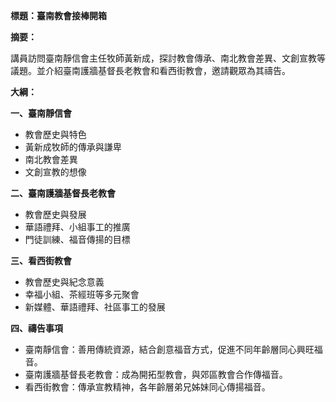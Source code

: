 **標題：臺南教會接棒開箱**

**摘要：**

講員訪問臺南靜信會主任牧師黃新成，探討教會傳承、南北教會差異、文創宣教等議題。並介紹臺南護牆基督長老教會和看西街教會，邀請觀眾為其禱告。

**大綱：**

**一、臺南靜信會**

* 教會歷史與特色
* 黃新成牧師的傳承與謙卑
* 南北教會差異
* 文創宣教的想像

**二、臺南護牆基督長老教會**

* 教會歷史與發展
* 華語禮拜、小組事工的推廣
* 門徒訓練、福音傳揚的目標

**三、看西街教會**

* 教會歷史與紀念意義
* 幸福小組、茶經班等多元聚會
* 新媒體、華語禮拜、社區事工的發展

**四、禱告事項**

* 臺南靜信會：善用傳統資源，結合創意福音方式，促進不同年齡層同心興旺福音。
* 臺南護牆基督長老教會：成為開拓型教會，與郊區教會合作傳福音。
* 看西街教會：傳承宣教精神，各年齡層弟兄姊妹同心傳揚福音。